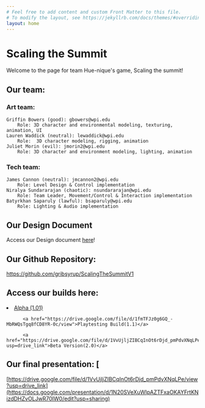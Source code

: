 ```yaml
---
# Feel free to add content and custom Front Matter to this file.
# To modify the layout, see https://jekyllrb.com/docs/themes/#overriding-theme-defaults
layout: home
---
```


<head>
    <link rel="stylesheet" type="text/css" href="style.css"/>
    <meta name="viewport" content="width=device-width, user-scalable=no" />
</head>

# Scaling the Summit 

Welcome to the page for team Hue-nique's game, Scaling the summit! 

## Our team: 

### Art team:

    Griffin Bowers (good): gbowers@wpi.edu
        Role: 3D character and environmental modeling, texturing, animation, UI
    Lauren Waddick (neutral): lewaddick@wpi.edu
        Role:  3D character modeling, rigging, animation 
    Juliet Morin (evil): jmorin2@wpi.edu 
        Role: 3D character and environment modeling, lighting, animation


### Tech team: 

    James Cannon (neutral): jmcannon2@wpi.edu 
        Role: Level Design & Control implementation
    Niralya Sundararajan (chaotic): nsundararajan@wpi.edu 
        Role: Team Leader, Movement/Control & Interaction implementation
    Batyrkhan Saparuly (lawful): bsaparuly@wpi.edu 
        Role: Lighting & Audio implementation

## Our Design Document 
Access our Design document 
<a href="Treatment Document Hue-nique.pdf" download>here</a>!


## Our Github Repository: 
<a href="https://github.com/gribsyrup/ScalingTheSummitV1">https://github.com/gribsyrup/ScalingTheSummitV1</a>

## Access our builds here: 
 <li class="masthead__menu-item">
          <a href="https://drive.google.com/file/d/1rJrmttYvztLaZa7GagtL2kpGVIVJQUJZ/view?usp=sharing">Alpha (1.01)</a> 
     
          <a href="https://drive.google.com/file/d/1fmTFJz0g6GQ_-MbRWQsTgq8fCD8YR-0c/view">Playtesting Build(1.1)</a>  

          <a href="https://drive.google.com/file/d/1VvUjljZIBCqInOt6rDjd_pmPdvXNqLPe/view?usp=drive_link">Beta Version(2.0)</a> 
</li>

## Our final presentation: [
[https://drive.google.com/file/d/1VvUjljZIBCqInOt6rDjd_pmPdvXNqLPe/view?usp=drive_link](https://docs.google.com/presentation/d/1N20SVeXuWIpAZTFxaOKAYFrtKNizdDHZvOLJwR70IW0/edit?usp=sharing)
